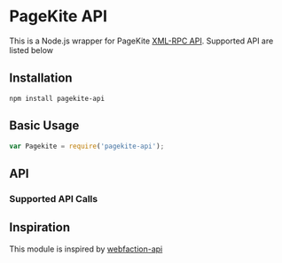 # PageKite API

This is a Node.js wrapper for PageKite [XML-RPC API](http://pagekite.net/support/service_api_reference/). Supported API are listed below

## Installation
```
npm install pagekite-api
```

## Basic Usage

```javascript
var Pagekite = require('pagekite-api');

```

## API

### Supported API Calls

## Inspiration

This module is inspired by [webfaction-api](https://github.com/robflaherty/webfaction-api)